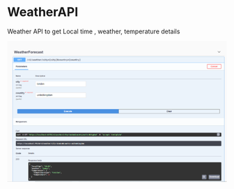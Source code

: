 # WeatherAPI
Weather API to get Local time , weather, temperature details

![Screenshot](Capture.PNG)
